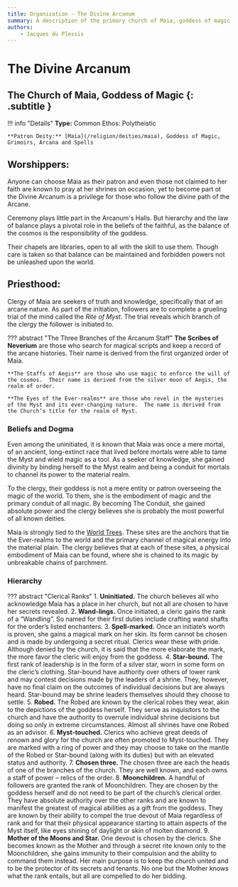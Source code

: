 ```yaml
---
title: Organization - The Divine Arcanum
summary: A description of the primary church of Maia, goddess of magic.
authors:
    - Jacques du Plessis
---
```

# The Divine Arcanum
## The Church of Maia, Goddess of Magic {: .subtitle }

!!! info "Details"
    **Type:** Common Ethos: Polytheistic
    
    **Patron Deity:** [Maia](/religion/deities/maia), Goddess of Magic, Grimoirs, Arcana and Spells

## Worshippers:
Anyone can choose Maia as their patron and even those not claimed to her faith are known to pray at her shrines on occasion, yet to become part ot the Divine Arcanum is a privilege for those who follow the divine path of the Arcane.

Ceremony plays little part in the Arcanum's Halls. But hierarchy and the law of balance plays a pivotal role in the beliefs of the faithful, as the balance of the cosmos is the responsibility of the goddess.

Their chapels are libraries, open to all with the skill to use them. Though care is taken so that balance can be maintained and forbidden powers not be unleashed upon the world.

## Priesthood:
Clergy of Maia are seekers of truth and knowledge, specifically that of an arcane nature.  As part of the initiation, followers are to complete a grueling trial of the mind called the _Rite of Myst_.  The trial reveals which branch of the clergy the follower is initiated to.

??? abstract "The Three Branches of the Arcanum Staff"
    **The Scribes of Neverium** are those who search for magical scripts and keep a record of the arcane histories.  Their name is derived from the first organized order of Maia.
    
    **The Staffs of Aegis** are those who use magic to enforce the will of the cosmos.  Their name is derived from the silver moon of Aegis, the realm of order.

    **The Eyes of the Ever-realms** are those who revel in the mysteries of the Myst and its ever-changing nature.  The name is derived from the Church’s title for the realm of Myst.

### Beliefs and Dogma
Even among the uninitiated, it is known that Maia was once a mere mortal, of an ancient, long-extinct race that lived before mortals were able to tame the Myst and wield magic as a tool.  As a seeker of knowledge, she gained divinity by binding herself to the Myst realm and being a conduit for mortals to channel its power to the material realm.

To the clergy, their goddess is not a mere entity or patron overseeing the magic of the world.  To them, she is the embodiment of magic and the primary conduit of all magic.  By becoming The Conduit, she gained absolute power and the clergy believes she is probably the most powerful of all known deities.

Maia is strongly tied to the [World Trees](/cosmology/magic/places_of_power/world_trees).  These sites are the anchors that tie the Ever-realms to the world and the primary channel of magical energy into the material plain.  The clergy believes that at each of these sites, a physical embodiment of Maia can be found, where she is chained to its magic by unbreakable chains of parchment.

### Hierarchy

??? abstract "Clerical Ranks"
    1. **Uninitiated.** The church believes all who acknowledge Maia has a place in her church, but not all are chosen to have her secrets revealed.
    2. **Wand-lings.** Once initiated, a cleric gains the rank of a “Wandling”.  So named for their first duties include crafting wand shafts for the order’s listed enchanters.
    3. **Spell-marked.** Once an initiate’s worth is proven, she gains a magical mark on her skin.  Its form cannot be chosen and is made by undergoing a secret ritual. Clerics wear these with pride.  Although denied by the church, it is said that the more elaborate the mark, the more favor the cleric will enjoy from the goddess.
    4. **Star-bound.** The first rank of leadership is in the form of a silver star, worn in some form on the cleric’s clothing.  Star-bound have authority over others of lower rank and may contest decisions made by the leaders of a shrine.  They, however, have no final claim on the outcomes of individual decisions but are always heard.  Star-bound may be shrine leaders themselves should they choose to settle.
    5. **Robed.** The Robed are known by the clerical robes they wear, akin to the depictions of the goddess herself.  They serve as inquisitors to the church and have the authority to overrule individual shrine decisions but doing so only in extreme circumstances. Almost all shrines have one Robed as an advisor.
    6. **Myst-touched.** Clerics who achieve great deeds of renown and glory for the church are often promoted to Myst-touched.  They are marked with a ring of power and they may choose to take on the mantle of the Robed or Star-bound (along with its duties) but with an elevated status and authority.
    7. <a name='chosen_3'></a>**Chosen three.** The chosen three are each the heads of one of the branches of the church.  They are well known, and each owns a staff of power – relics of the order.
    8. **Moonchildren.**  A handful of followers are granted the rank of Moonchildren.  They are chosen by the goddess herself and do not need to be part of the church’s clerical order.  They have absolute authority over the other ranks and are known to manifest the greatest of magical abilities as a gift from the goddess.  They are known by their ability to compel the true devout of Maia regardless of rank and for that their physical appearance starting to attain aspects of the Myst itself, like eyes shining of daylight or skin of molten diamond.
    9. **Mother of the Moons and Star.** One devout is chosen by the clerics.  She becomes known as the Mother and through a secret rite known only to the Moonchildren, she gains immunity to their compulsion and the ability to command them instead.  Her main purpose is to keep the church united and to be the protector of its secrets and tenants.  No one but the Mother knows what the rank entails, but all are compelled to do her bidding.